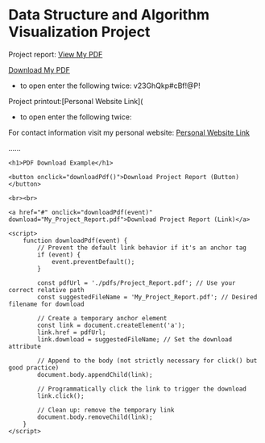 # Data Structure and Algorithm Visualization Project

Project report: <a href="https://github.com/alvg2/datastructureproject/blob/main/Project_Report.pdf" target="_blank">View My PDF</a>

<a href="./pdfs/Project_Report.pdf" download="My_Document.pdf">Download My PDF</a>


- to open enter the following twice: v23GhQkp#cBf!@P!

Project printout:[Personal Website Link](
- to open enter the following twice: 

For contact information visit my personal website: [Personal Website Link](https://alvg2.github.io/personal-website/)


......


<!DOCTYPE html>
<html lang="en">
<head>
    <meta charset="UTF-8">
    <meta name="viewport" content="width=device-width, initial-scale=1.0">
    <title>Force Download PDF</title>
</head>
<body>

    <h1>PDF Download Example</h1>

    <button onclick="downloadPdf()">Download Project Report (Button)</button>

    <br><br>

    <a href="#" onclick="downloadPdf(event)" download="My_Project_Report.pdf">Download Project Report (Link)</a>

    <script>
        function downloadPdf(event) {
            // Prevent the default link behavior if it's an anchor tag
            if (event) {
                event.preventDefault();
            }

            const pdfUrl = './pdfs/Project_Report.pdf'; // Use your correct relative path
            const suggestedFileName = 'My_Project_Report.pdf'; // Desired filename for download

            // Create a temporary anchor element
            const link = document.createElement('a');
            link.href = pdfUrl;
            link.download = suggestedFileName; // Set the download attribute

            // Append to the body (not strictly necessary for click() but good practice)
            document.body.appendChild(link);

            // Programmatically click the link to trigger the download
            link.click();

            // Clean up: remove the temporary link
            document.body.removeChild(link);
        }
    </script>

</body>
</html>
